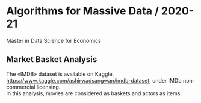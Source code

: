 # Algorithms for Massive Data / 2020-21
Master in Data Science for Economics
## Market Basket Analysis
The «IMDB» dataset is available on Kaggle, https://www.kaggle.com/ashirwadsangwan/imdb-dataset, under IMDb non-commercial licensing.\
In this analysis, movies are considered as baskets and actors as items.

